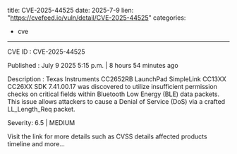  
title: CVE-2025-44525
date: 2025-7-9
lien: "https://cvefeed.io/vuln/detail/CVE-2025-44525"
categories:
  - cve
---

CVE ID : CVE-2025-44525

Published :  July 9
2025
5:15 p.m. | 8 hours
54 minutes ago

Description : Texas Instruments CC2652RB LaunchPad SimpleLink CC13XX CC26XX SDK 7.41.00.17 was discovered to utilize insufficient permission checks on critical fields within Bluetooth Low Energy (BLE) data packets. This issue allows attackers to cause a Denial of Service (DoS) via a crafted LL_Length_Req packet.

Severity: 6.5 | MEDIUM

Visit the link for more details
such as CVSS details
affected products
timeline
and more...
